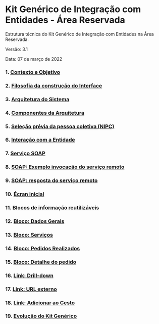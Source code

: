 # Kit Genérico de Integração com Entidades - Área Reservada

Estrutura técnica do Kit Genérico de Integração com Entidades na Área Reservada.

Versão:  3.1

Data:  07 de março de 2022

### 1.	[Contexto e Objetivo](contexto)

### 2.	[Filosofia da construção do Interface](filosofia)

### 3.	[Arquitetura do Sistema](arquitetura-sistema)

### 4.	[Componentes da Arquitetura](componentes)

### 5.	[Seleção prévia da pessoa coletiva (NIPC)](selecao-previa)

### 6.	[Interação com a Entidade](interacao-entidade)

### 7.	[Serviço SOAP](servico-soap)

### 8.	[SOAP: Exemplo invocação do serviço remoto](soap-invocacao)

### 9.	[SOAP: resposta do serviço remoto](soap-resposta)

### 10.	[Écran inicial](ecran-inicial)

### 11.	[Blocos de informação reutilizáveis](blocos-informacao)

### 12.	[Bloco: Dados Gerais](dados-gerais)

### 13.	[Bloco: Serviços](servicos)

### 14.	[Bloco: Pedidos Realizados](pedidos-realizados)

### 15.	[Bloco: Detalhe do pedido](detalhe-pedido)

### 16.	[Link: Drill-down](drill-down)

### 17.	[Link: URL externo](url-externo)

### 18.	[Link: Adicionar ao Cesto](cesto)

### 19.	[Evolução do Kit Genérico](evolucao-kit)